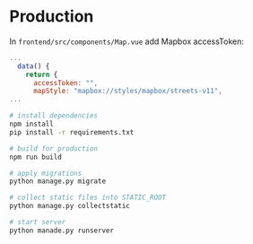# Production
In `frontend/src/components/Map.vue` add Mapbox accessToken:
```javascript
...
  data() {
    return {  
      accessToken: "",
      mapStyle: "mapbox://styles/mapbox/streets-v11",
...
```

```bash
# install dependencies
npm install
pip install -r requirements.txt

# build for production
npm run build

# apply migrations
python manage.py migrate

# collect static files into STATIC_ROOT
python manage.py collectstatic

# start server
python manade.py runserver
```
